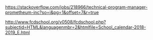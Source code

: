 https://stackoverflow.com/jobs/218966/technical-program-manager-prometheum-inc?so=i&pg=1&offset=7&r=true


http://www.fcdschool.org/v0508/fcdschool.php?subjectid=HTML&languagenmbr=2&htmlfile=School_calendar-2018-2019_E.html


